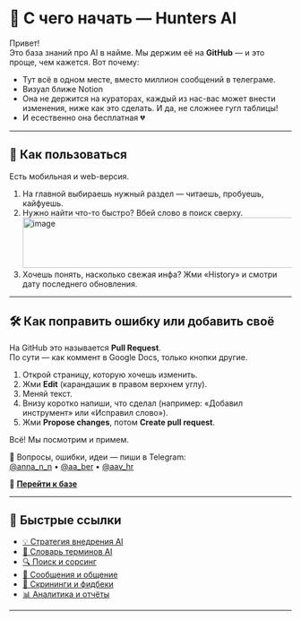 # 🏁 С чего начать — Hunters AI

Привет!  
Это база знаний про AI в найме. Мы держим её на **GitHub** — и это проще, чем кажется. Вот почему:  

- Тут всё в одном месте, вместо миллион сообщений в телеграме.
- Визуал ближе Notion
- Она не держится на кураторах, каждый из нас-вас может внести изменения, ниже как это сделать. И да, не сложнее гугл таблицы! 
- И есественно она бесплатная 💔
  
---

## 🚀 Как пользоваться
Есть мобильная и web-версия.  

1. На главной выбираешь нужный раздел — читаешь, пробуешь, кайфуешь.  
2. Нужно найти что-то быстро? Вбей слово в поиск сверху.  
   <img width="922" height="90" alt="image" src="https://github.com/user-attachments/assets/5e18a509-c1a6-4023-9264-7d4e2c16dbdb" />  
3. Хочешь понять, насколько свежая инфа? Жми «History» и смотри дату последнего обновления.  

---

## 🛠 Как поправить ошибку или добавить своё
На GitHub это называется **Pull Request**.  
По сути — как коммент в Google Docs, только кнопки другие.  

1. Открой страницу, которую хочешь изменить.  
2. Жми **Edit** (карандашик в правом верхнем углу).  
3. Меняй текст.  
4. Внизу коротко напиши, что сделал (например: «Добавил инструмент» или «Исправил слово»).  
5. Жми **Propose changes**, потом **Create pull request**.  

Всё! Мы посмотрим и примем.  

💬 Вопросы, ошибки, идеи — пиши в Telegram:  
[@anna_n_n](https://t.me/anna_n_n) • [@aa_ber](https://t.me/aa_ber) • [@aav_hr](https://t.me/aav_hr)  

📂 **[Перейти к базе](https://github.com/Hunters-of-the-World-WIKI)**  

---

## 📂 Быстрые ссылки
- [💡 Стратегия внедрения AI](https://github.com/Hunters-of-the-World-WIKI/ai-strategy)  
- [📖 Словарь терминов AI](https://github.com/Hunters-of-the-World-WIKI/ai-terms)  
- [🔍 Поиск и сорсинг](https://github.com/Hunters-of-the-World-WIKI/ai-sourcing)  
- [💬 Сообщения и общение](https://github.com/Hunters-of-the-World-WIKI/ai-outreach)  
- [📄 Скрининги и фидбеки](https://github.com/Hunters-of-the-World-WIKI/ai-docs-feedback)  
- [📊 Аналитика и отчёты](https://github.com/Hunters-of-the-World-WIKI/ai-analytics)  

---
